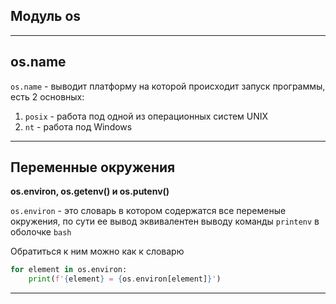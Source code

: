 Модуль os
---
---

os.name
---

`os.name` - выводит платформу на которой происходит запуск
программы, есть 2 основных:

1) `posix` - работа под одной из операционных систем UNIX
2) `nt` - работа под Windows

---

Переменные окружения
---
**os.environ, os.getenv() и os.putenv()**

`os.environ` - это словарь в котором содержатся все переменые
окружения, по сути ее вывод эквивалентен выводу команды
`printenv` в оболочке `bash`

Обратиться к ним можно как к словарю

```python
for element in os.environ:
    print(f'{element} = {os.environ[element]}')
```
---




